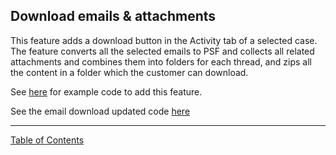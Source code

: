 ## Download emails & attachments

This feature adds a download button in the Activity tab of a selected case. The feature converts all 
the selected emails to PSF and collects all related attachments and combines them into folders for 
each thread, and zips all the content in a folder which the customer can download.

See [here](https://github.com/i-Sight/config_uhhospitals_v5/pull/53/files) for example code to add 
this feature.

See the email download updated code [here](https://github.com/i-Sight/config_uhhospitals_v5/blob/develop/lib/api/api-download-emails.js)

***
[Table of Contents](../README.md)
